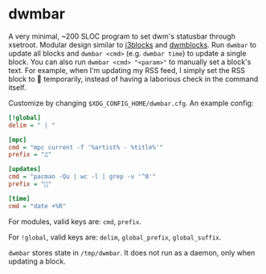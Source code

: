 # dwmbar

A very minimal, ~200 SLOC program to set dwm's statusbar through xsetroot. Modular design similar to [i3blocks](https://github.com/vivien/i3blocks) and [dwmblocks](https://github.com/torrinfail/dwmblocks). Run `dwmbar` to update all blocks and `dwmbar <cmd>` (e.g. `dwmbar time`) to update a single block. You can also run `dwmbar <cmd> "<param>"` to manually set a block's text. For example, when I'm updating my RSS feed, I simply set the RSS block to 🔁 temporarily, instead of having a laborious check in the command itself.

Customize by changing `$XDG_CONFIG_HOME/dwmbar.cfg`. An example config:

```cfg
[!global]
delim = " | "

[mpc]
cmd = "mpc current -f '%artist% - %title%'"
prefix = "♫"

[updates]
cmd = "pacman -Qu | wc -l | grep -v '^0'"
prefix = ""

[time]
cmd = "date +%R"
```

For modules, valid keys are: `cmd`, `prefix`.

For `!global`, valid keys are: `delim`, `global_prefix`, `global_suffix`.

`dwmbar` stores state in `/tmp/dwmbar`. It does not run as a daemon, only when updating a block.
